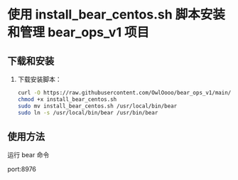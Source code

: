 # 使用 install_bear_centos.sh 脚本安装和管理 bear_ops_v1 项目

## 下载和安装

1. 下载安装脚本：
   ```bash
   curl -O https://raw.githubusercontent.com/OwlOooo/bear_ops_v1/main/install_bear_centos.sh
   chmod +x install_bear_centos.sh
   sudo mv install_bear_centos.sh /usr/local/bin/bear
   sudo ln -s /usr/local/bin/bear /usr/bin/bear
## 使用方法
运行 bear 命令

port:8976
